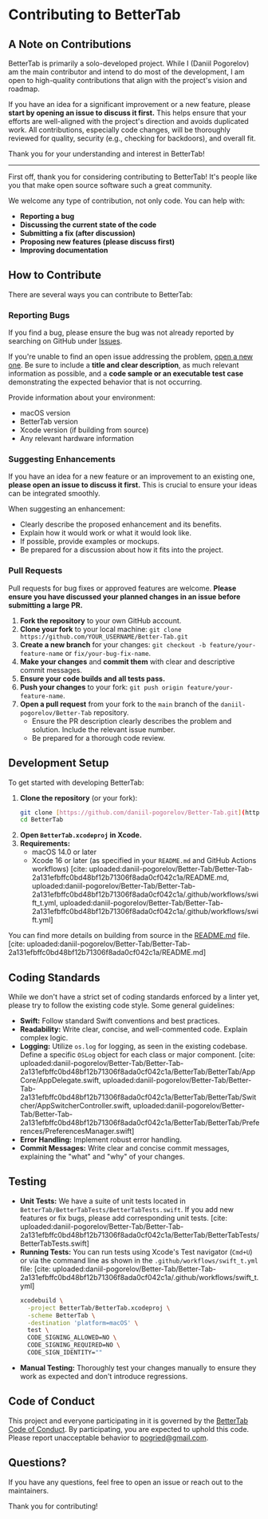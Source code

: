 # Contributing to BetterTab

## A Note on Contributions

BetterTab is primarily a solo-developed project. While I (Daniil Pogorelov) am the main contributor and intend to do most of the development, I am open to high-quality contributions that align with the project's vision and roadmap.

If you have an idea for a significant improvement or a new feature, please **start by opening an issue to discuss it first.** This helps ensure that your efforts are well-aligned with the project's direction and avoids duplicated work. All contributions, especially code changes, will be thoroughly reviewed for quality, security (e.g., checking for backdoors), and overall fit.

Thank you for your understanding and interest in BetterTab!

---

First off, thank you for considering contributing to BetterTab! It's people like you that make open source software such a great community.

We welcome any type of contribution, not only code. You can help with:

* **Reporting a bug**
* **Discussing the current state of the code**
* **Submitting a fix (after discussion)**
* **Proposing new features (please discuss first)**
* **Improving documentation**

## How to Contribute

There are several ways you can contribute to BetterTab:

### Reporting Bugs

If you find a bug, please ensure the bug was not already reported by searching on GitHub under [Issues](https://github.com/daniil-pogorelov/Better-Tab/issues).

If you're unable to find an open issue addressing the problem, [open a new one](https://github.com/daniil-pogorelov/Better-Tab/issues/new). Be sure to include a **title and clear description**, as much relevant information as possible, and a **code sample or an executable test case** demonstrating the expected behavior that is not occurring.

Provide information about your environment:
* macOS version
* BetterTab version
* Xcode version (if building from source)
* Any relevant hardware information

### Suggesting Enhancements

If you have an idea for a new feature or an improvement to an existing one, **please open an issue to discuss it first.** This is crucial to ensure your ideas can be integrated smoothly.

When suggesting an enhancement:
* Clearly describe the proposed enhancement and its benefits.
* Explain how it would work or what it would look like.
* If possible, provide examples or mockups.
* Be prepared for a discussion about how it fits into the project.

### Pull Requests

Pull requests for bug fixes or approved features are welcome. **Please ensure you have discussed your planned changes in an issue before submitting a large PR.**

1.  **Fork the repository** to your own GitHub account.
2.  **Clone your fork** to your local machine: `git clone https://github.com/YOUR_USERNAME/Better-Tab.git`
3.  **Create a new branch** for your changes: `git checkout -b feature/your-feature-name` or `fix/your-bug-fix-name`.
4.  **Make your changes** and **commit them** with clear and descriptive commit messages.
5.  **Ensure your code builds and all tests pass.**
6.  **Push your changes** to your fork: `git push origin feature/your-feature-name`.
7.  **Open a pull request** from your fork to the `main` branch of the `daniil-pogorelov/Better-Tab` repository.
    * Ensure the PR description clearly describes the problem and solution. Include the relevant issue number.
    * Be prepared for a thorough code review.

## Development Setup

To get started with developing BetterTab:

1.  **Clone the repository** (or your fork):
    ```bash
    git clone [https://github.com/daniil-pogorelov/Better-Tab.git](https://github.com/daniil-pogorelov/Better-Tab.git)
    cd BetterTab
    ```
2.  **Open `BetterTab.xcodeproj` in Xcode.**
3.  **Requirements:**
    * macOS 14.0 or later
    * Xcode 16 or later (as specified in your `README.md` and GitHub Actions workflows) [cite: uploaded:daniil-pogorelov/Better-Tab/Better-Tab-2a131efbffc0bd48bf12b71306f8ada0cf042c1a/README.md, uploaded:daniil-pogorelov/Better-Tab/Better-Tab-2a131efbffc0bd48bf12b71306f8ada0cf042c1a/.github/workflows/swift_t.yml, uploaded:daniil-pogorelov/Better-Tab/Better-Tab-2a131efbffc0bd48bf12b71306f8ada0cf042c1a/.github/workflows/swift.yml]

You can find more details on building from source in the [README.md](./README.md#building-from-source) file. [cite: uploaded:daniil-pogorelov/Better-Tab/Better-Tab-2a131efbffc0bd48bf12b71306f8ada0cf042c1a/README.md]

## Coding Standards

While we don't have a strict set of coding standards enforced by a linter yet, please try to follow the existing code style. Some general guidelines:

* **Swift:** Follow standard Swift conventions and best practices.
* **Readability:** Write clear, concise, and well-commented code. Explain complex logic.
* **Logging:** Utilize `os.log` for logging, as seen in the existing codebase. Define a specific `OSLog` object for each class or major component. [cite: uploaded:daniil-pogorelov/Better-Tab/Better-Tab-2a131efbffc0bd48bf12b71306f8ada0cf042c1a/BetterTab/BetterTab/App Core/AppDelegate.swift, uploaded:daniil-pogorelov/Better-Tab/Better-Tab-2a131efbffc0bd48bf12b71306f8ada0cf042c1a/BetterTab/BetterTab/Switcher/AppSwitcherController.swift, uploaded:daniil-pogorelov/Better-Tab/Better-Tab-2a131efbffc0bd48bf12b71306f8ada0cf042c1a/BetterTab/BetterTab/Preferences/PreferencesManager.swift]
* **Error Handling:** Implement robust error handling.
* **Commit Messages:** Write clear and concise commit messages, explaining the "what" and "why" of your changes.

## Testing

* **Unit Tests:** We have a suite of unit tests located in `BetterTab/BetterTabTests/BetterTabTests.swift`. If you add new features or fix bugs, please add corresponding unit tests. [cite: uploaded:daniil-pogorelov/Better-Tab/Better-Tab-2a131efbffc0bd48bf12b71306f8ada0cf042c1a/BetterTab/BetterTabTests/BetterTabTests.swift]
* **Running Tests:** You can run tests using Xcode's Test navigator (`Cmd+U`) or via the command line as shown in the `.github/workflows/swift_t.yml` file: [cite: uploaded:daniil-pogorelov/Better-Tab/Better-Tab-2a131efbffc0bd48bf12b71306f8ada0cf042c1a/.github/workflows/swift_t.yml]
    ```bash
    xcodebuild \
      -project BetterTab/BetterTab.xcodeproj \
      -scheme BetterTab \
      -destination 'platform=macOS' \
      test \
      CODE_SIGNING_ALLOWED=NO \
      CODE_SIGNING_REQUIRED=NO \
      CODE_SIGN_IDENTITY=""
    ```
* **Manual Testing:** Thoroughly test your changes manually to ensure they work as expected and don't introduce regressions.

## Code of Conduct

This project and everyone participating in it is governed by the [BetterTab Code of Conduct](./CODE_OF_CONDUCT.md). By participating, you are expected to uphold this code. Please report unacceptable behavior to pogried@gmail.com.

## Questions?

If you have any questions, feel free to open an issue or reach out to the maintainers.

Thank you for contributing!

